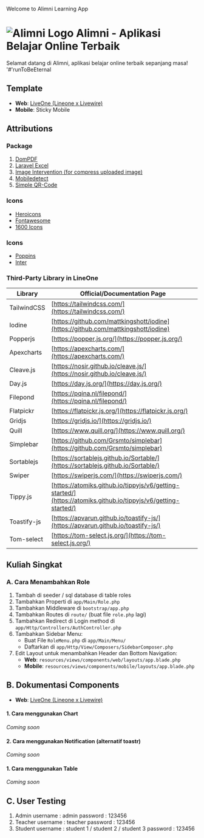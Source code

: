 Welcome to Alimni Learning App

# ![Alimni Logo](https://drive.google.com/file/d/1d2xS9GqhaUL4NOPfzegTebT-TDVvPMyN/view?usp=sharing) Alimni - Aplikasi Belajar Online Terbaik

Selamat datang di Alimni, aplikasi belajar online terbaik sepanjang masa!
'#'runToBeEternal

## Template

- **Web**: [LiveOne (Lineone x Livewire)](https://www.notion.so/LiveOne-18618c3ddd11808f812aeaebf01439fb)
- **Mobile**: Sticky Mobile

## Attributions

### Package

1. [DomPDF](https://github.com/barryvdh/laravel-dompdf)
2. [Laravel Excel](https://docs.laravel-excel.com/3.1/getting-started/installation.html)
3. [Image Intervention (for compress uploaded image)](https://image.intervention.io/v3/introduction/installation)
4. [Mobiledetect](https://docs.mobiledetect.net/home/install)
5. [Simple QR-Code](https://github.com/simplesoftwareio/simple-qrcode?tab=readme-ov-file)

### Icons

- [Heroicons](https://heroicons.com/)
- [Fontawesome](https://fontawesome.com/)
- [1600 Icons](https://www.figma.com/design/Gq6jzyHkWw6PImAowS95BB/Free-Icon-Pack-1800%2B-icons-(Community)?node-id=2-27&p=f&t=2Xj7q2jiFOx15Urw-0)

### Icons

- [Poppins]()
- [Inter]()

### Third-Party Library in LineOne

| Library     | Official/Documentation Page                                                                                    |
| ----------- | -------------------------------------------------------------------------------------------------------------- |
| TailwindCSS | [https://tailwindcss.com/](https://tailwindcss.com/)                                                           |
| Iodine      | [https://github.com/mattkingshott/iodine](https://github.com/mattkingshott/iodine)                             |
| Popperjs    | [https://popper.js.org/](https://popper.js.org/)                                                               |
| Apexcharts  | [https://apexcharts.com/](https://apexcharts.com/)                                                             |
| Cleave.js   | [https://nosir.github.io/cleave.js/](https://nosir.github.io/cleave.js/)                                       |
| Day.js      | [https://day.js.org/](https://day.js.org/)                                                                     |
| Filepond    | [https://pqina.nl/filepond/](https://pqina.nl/filepond/)                                                       |
| Flatpickr   | [https://flatpickr.js.org/](https://flatpickr.js.org/)                                                         |
| Gridjs      | [https://gridjs.io/](https://gridjs.io/)                                                                       |
| Quill       | [https://www.quill.org/](https://www.quill.org/)                                                               |
| Simplebar   | [https://github.com/Grsmto/simplebar](https://github.com/Grsmto/simplebar)                                     |
| Sortablejs  | [https://sortablejs.github.io/Sortable/](https://sortablejs.github.io/Sortable/)                               |
| Swiper      | [https://swiperjs.com/](https://swiperjs.com/)                                                                 |
| Tippy.js    | [https://atomiks.github.io/tippyjs/v6/getting-started/](https://atomiks.github.io/tippyjs/v6/getting-started/) |
| Toastify-js | [https://apvarun.github.io/toastify-js/](https://apvarun.github.io/toastify-js/)                               |
| Tom-select  | [https://tom-select.js.org/](https://tom-select.js.org/)                                                       |

## Kuliah Singkat

### A. Cara Menambahkan Role

1. Tambah di seeder / sql database di table roles
2. Tambahkan Properti di `app/Main/Role.php`
3. Tambahkan Middleware di `bootstrap/app.php`
4. Tambahkan Routes di `route/` (buat file `role.php` lagi)
5. Tambahkan Redirect di Login method di `app/Http/Controllers/AuthController.php`
6. Tambahkan Sidebar Menu:
    - Buat File `RoleMenu.php` di `app/Main/Menu/`
    - Daftarkan di `app/Http/View/Composers/SidebarComposer.php`
7. Edit Layout untuk menambahkan Header dan Bottom Navigation:
    - **Web**: `resources/views/components/web/layouts/app.blade.php`
    - **Mobile**: `resources/views/components/mobile/layouts/app.blade.php`

## B. Dokumentasi Components

- **Web**: [LiveOne (Lineone x Livewire)](https://www.notion.so/LiveOne-18618c3ddd11808f812aeaebf01439fb)

#### 1. Cara menggunakan Chart

_Coming soon_

#### 2. Cara menggunakan Notification (alternatif toastr)

_Coming soon_

#### 1. Cara menggunakan Table

_Coming soon_

## C. User Testing

1. Admin
   username : admin
   password : 123456
2. Teacher
   username : teacher
   password : 123456
3. Student
   username : student 1 / student 2 / student 3
   password : 123456
